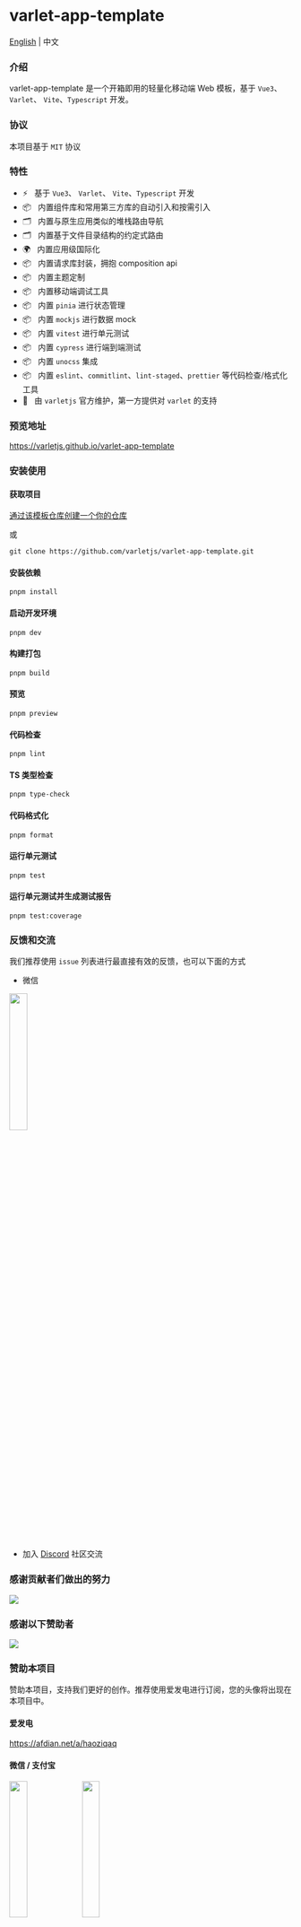 # varlet-app-template

<a href="https://github.com/varletjs/varlet-app-template/blob/main/README.md">English</a> |
<span>中文</span>

### 介绍

varlet-app-template 是一个开箱即用的轻量化移动端 Web 模板，基于 `Vue3`、 `Varlet`、 `Vite`、`Typescript` 开发。

### 协议

本项目基于 `MIT` 协议

### 特性

- ⚡️ &nbsp; 基于 `Vue3`、 `Varlet`、 `Vite`、`Typescript` 开发
- 📦 &nbsp; 内置组件库和常用第三方库的自动引入和按需引入
- 🗂 &nbsp; 内置与原生应用类似的堆栈路由导航
- 🗂 &nbsp; 内置基于文件目录结构的约定式路由
- 🌍 &nbsp; 内置应用级国际化
- 📦 &nbsp; 内置请求库封装，拥抱 composition api
- 📦 &nbsp; 内置主题定制
- 📦 &nbsp; 内置移动端调试工具
- 📦 &nbsp; 内置 `pinia` 进行状态管理
- 📦 &nbsp; 内置 `mockjs` 进行数据 mock
- 📦 &nbsp; 内置 `vitest` 进行单元测试
- 📦 &nbsp; 内置 `cypress` 进行端到端测试
- 📦 &nbsp; 内置 `unocss` 集成
- 📦 &nbsp; 内置 `eslint`、`commitlint`、`lint-staged`、`prettier` 等代码检查/格式化工具
- 💪 &nbsp; 由 `varletjs` 官方维护，第一方提供对 `varlet` 的支持

### 预览地址

https://varletjs.github.io/varlet-app-template

### 安装使用

#### 获取项目

[通过该模板仓库创建一个你的仓库](https://github.com/varletjs/varlet-app-template/generate)

或

```shell
git clone https://github.com/varletjs/varlet-app-template.git
```

#### 安装依赖

```shell
pnpm install
```

#### 启动开发环境

```shell
pnpm dev
```

#### 构建打包

```shell
pnpm build
```

#### 预览

```shell
pnpm preview
```

#### 代码检查

```shell
pnpm lint
```

#### TS 类型检查

```shell
pnpm type-check
```

#### 代码格式化

```shell
pnpm format
```

#### 运行单元测试

```shell
pnpm test
```

#### 运行单元测试并生成测试报告

```shell
pnpm test:coverage
```

### 反馈和交流

我们推荐使用 `issue` 列表进行最直接有效的反馈，也可以下面的方式

* 微信

<img style="width: 25%" src="https://cdn.jsdelivr.net/gh/varletjs/varlet-static/community.png" />

* 加入 [Discord](https://discord.gg/Dmb8ydBHkw) 社区交流

### 感谢贡献者们做出的努力

<a href="https://github.com/varletjs/varlet-app-template/graphs/contributors">
  <img src="https://contrib.rocks/image?repo=varletjs/varlet-app-template" />
</a>

### 感谢以下赞助者

<a href="https://cdn.jsdelivr.net/gh/varletjs/varlet-static/sponsorkit/sponsors.svg">
  <img src="https://cdn.jsdelivr.net/gh/varletjs/varlet-static/sponsorkit/sponsors.svg">
</a>

### 赞助本项目

赞助本项目，支持我们更好的创作。推荐使用爱发电进行订阅，您的头像将出现在本项目中。

#### 爱发电

<a href="https://afdian.net/a/haoziqaq">https://afdian.net/a/haoziqaq</a>

#### 微信 / 支付宝

<img style="width: 25%" src="https://cdn.jsdelivr.net/gh/varletjs/varlet-static/wechat.jpg" />
<img style="width: 25%" src="https://cdn.jsdelivr.net/gh/varletjs/varlet-static/alipay.jpg" />
